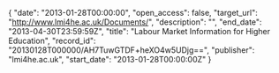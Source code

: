 {
  "date": "2013-01-28T00:00:00", 
  "open_access": false, 
  "target_url": "http://www.lmi4he.ac.uk/Documents/", 
  "description": "", 
  "end_date": "2013-04-30T23:59:59Z", 
  "title": "Labour Market Information for Higher Education", 
  "record_id": "20130128T000000/AH7TuwGTDF+heXO4w5UDjg==", 
  "publisher": "lmi4he.ac.uk", 
  "start_date": "2013-01-28T00:00:00Z"
}

